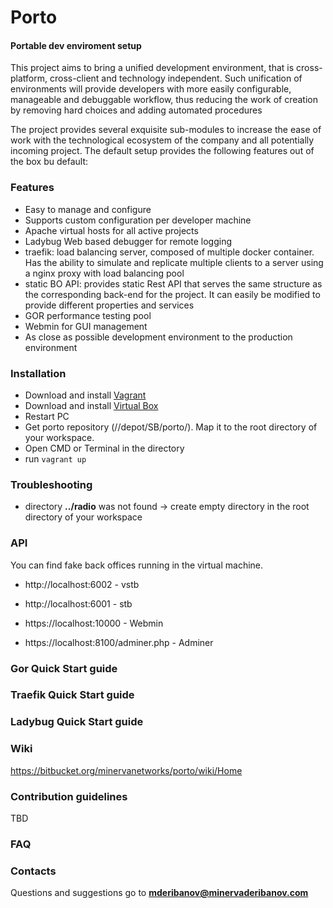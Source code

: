 # Porto #
#### Portable dev enviroment setup ####

This project aims to bring a unified development environment, 
that is cross-platform, cross-client and technology 
independent. Such unification of environments will
provide developers with more easily configurable, manageable 
and debuggable workflow, thus reducing the work of creation
by removing hard choices and adding automated procedures

The project provides several exquisite sub-modules to increase the ease of work with the technological ecosystem of the company and all potentially incoming project. The default setup provides the following features out of the box bu default:


### Features ###
- Easy to manage and configure
- Supports custom configuration per developer machine
- Apache virtual hosts for all active projects
- Ladybug Web based debugger for remote logging
- traefik: load balancing server, composed of multiple docker container. Has the ability to simulate and replicate multiple clients to a server using a nginx proxy with load balancing pool
- static BO API: provides static Rest API that serves the same structure as the corresponding back-end for the project. It can easily be modified to provide different properties and services
- GOR performance testing pool
- Webmin for GUI management
- As close as possible development environment to the production environment


### Installation ###
* Download and install [Vagrant](https://www.vagrantup.com/downloads.html)
* Download and install [Virtual Box](https://www.virtualbox.org/wiki/Downloads)
* Restart PC
* Get porto repository (//depot/SB/porto/). Map it to the root directory of your workspace.
* Open CMD or Terminal in the directory
* run `vagrant up`

### Troubleshooting ###

* directory **../radio** was not found -> create empty directory in the root directory of your workspace

### API ###
You can find fake back offices running in the virtual machine.

- http://localhost:6002 - vstb
- http://localhost:6001 - stb

- https://localhost:10000 - Webmin 
- https://localhost:8100/adminer.php - Adminer 


### Gor Quick Start guide

### Traefik Quick Start guide

### Ladybug Quick Start guide

### Wiki ###
https://bitbucket.org/minervanetworks/porto/wiki/Home


### Contribution guidelines ###
TBD

### FAQ ###

### Contacts ###
Questions and suggestions go to **mderibanov@minervaderibanov.com**